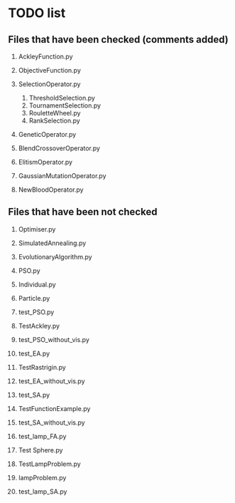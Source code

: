# TODO list


## Files that have been checked (comments added)

1.  AckleyFunction.py
2.  ObjectiveFunction.py

1.  SelectionOperator.py
    1.  ThresholdSelection.py
    1.  TournamentSelection.py
    1.  RouletteWheel.py
    1.  RankSelection.py

1.  GeneticOperator.py
1.  BlendCrossoverOperator.py
1.  ElitismOperator.py
1.  GaussianMutationOperator.py
1.  NewBloodOperator.py


## Files that have been not checked

1.  Optimiser.py
1.  SimulatedAnnealing.py
1.  EvolutionaryAlgorithm.py
1.  PSO.py

1.  Individual.py
1.  Particle.py

1.  test_PSO.py
1.  TestAckley.py
1.  test_PSO_without_vis.py
1.  test_EA.py
1.  TestRastrigin.py
1.  test_EA_without_vis.py
1.  test_SA.py
1.  TestFunctionExample.py
1.  test_SA_without_vis.py
1.  test_lamp_FA.py
1.  Test Sphere.py
1.  TestLampProblem.py
1.  lampProblem.py
1.  test_lamp_SA.py
